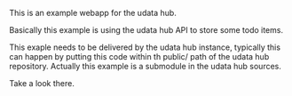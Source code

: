 This is an example webapp for the udata hub.

Basically this example is using the udata hub API to store some todo items.

This exaple needs to be delivered by the udata hub instance, typically this
can happen by putting this code within th public/ path of the udata hub
repository. Actually this example is a submodule in the udata hub sources.

Take a look there.

